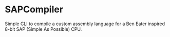 # SAPCompiler
Simple CLI to compile a custom assembly language for a Ben Eater inspired 8-bit SAP (Simple As Possible) CPU. 
